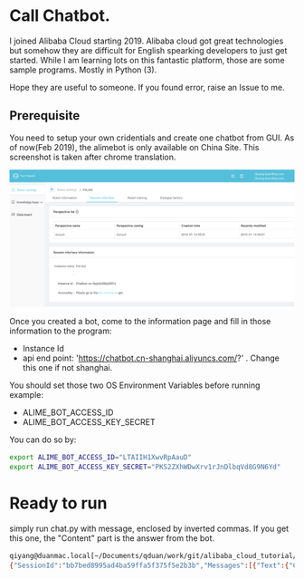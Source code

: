 # Call Chatbot.

I joined Alibaba Cloud starting 2019. Alibaba cloud got great technologies but somehow they are difficult for English spearking developers to just get started. While I am learning lots on this fantastic platform, those are some sample programs. Mostly in Python (3).

Hope they are useful to someone. If you found error, raise an Issue to me. 


## Prerequisite

You need to setup your own cridentials and create one chatbot from GUI. As of now(Feb 2019), the alimebot is only available on China Site. This screenshot is taken after chrome translation.

![chatbot translated](alimebot_access_key.png)

Once you created a bot, come to the information page and fill in those information to the program:
* Instance Id
* api end point: 'https://chatbot.cn-shanghai.aliyuncs.com/?' . Change this one if not shanghai.

You should set those two OS Environment Variables before running example:
* ALIME_BOT_ACCESS_ID
* ALIME_BOT_ACCESS_KEY_SECRET

You can do so by: 
```sh
export ALIME_BOT_ACCESS_ID="LTAIIH1XwvRpAauD"
export ALIME_BOT_ACCESS_KEY_SECRET="PKS2ZXhWDwXrv1rJnDlbqVd8G9N6Yd"
```


# Ready to run

simply run chat.py with message, enclosed by inverted commas. If you get this one, the "Content" part is the answer from the bot.

```sh
qiyang@duanmac.local[~/Documents/qduan/work/git/alibaba_cloud_tutorial/alimebot_chat_api_example]$ python chat.py "transfer money to bank"
{"SessionId":"bb7bed8995ad4ba59ffa5f375f5e2b3b","Messages":[{"Text":{"Content":"which country do you want to transfer to?","AnswerSource":"BotFramework"},"Type":"Text","Knowledge":{}}],"MessageId":"cf6c3522f3b54aaea5ec260a915d242e","RequestId":"84310E7E-17F4-4E40-853B-EDE2AB1C08A0"}
```

